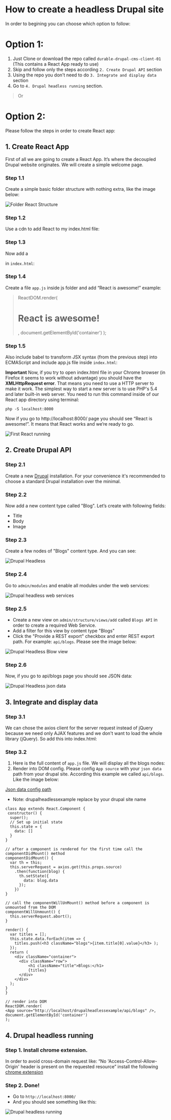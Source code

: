 # How to create a headless Drupal site

In order to begining you can choose which option to follow:

# Option 1: 
1. Just Clone or download the repo called `durable-drupal-cms-client-01` (This contains a React App ready to use)
2. Skip and follow only the steps according `2. Create Drupal API` section
3. Using the repo you don't need to do `3. Integrate and display data` section
4. Go to `4. Drupal headless running` section.

> Or 

# Option 2:
Please follow the steps in order to create React app:

## 1. Create React App
First of all we are going to create a React App. It’s where the decoupled Drupal website originates. We will create a simple welcome page.

### Step 1.1
Create a simple basic folder structure with nothing extra, like the image below:

![Folder React Structure](./img/folder-react-structure.png)

### Step 1.2
Use a cdn to add React to my index.html file:

> <script src="https://unpkg.com/react@15/dist/react.js"></script>
> <script src="https://unpkg.com/react-dom@15/dist/react-dom.js"></script>

### Step 1.3
Now add a <div> in `index.html`:

> <div id="container"></div>

### Step 1.4
Create a file `app.js` inside js folder and add “React is awesome!” example:

> ReactDOM.render(
> <h1>React is awesome!</h1>,
> document.getElementById('container')
> );

### Step 1.5
Also include babel to transform JSX syntax (from the previous step) into ECMAScript and include app.js file inside `index.html`:

> <script src="https://cdnjs.cloudflare.com/ajax/libs/babel-core/5.8.24/browser.min.js"></script>
> <script type="text/babel" src="js/app.js"></script>

**Important** Now, if you try to open index.html file in your Chrome browser (in Firefox it seems to work without advantage) you should have the **XMLHttpRequest error**. That means you need to use a HTTP server to make it work. The simplest way to start a new server is to use PHP's 5.4 and later built-in web server. You need to run this command inside of our React app directory using terminal:

`php -S localhost:8000`

Now if you go to  http://localhost:8000/ page you should see “React is awesome!”. It means that React works and we’re ready to go.

![First React running](./img/react-running.png)

## 2. Create Drupal API

### Step 2.1
Create a new [Drupal](https://www.drupal.org/project/drupal) installation. For your convenience it's recommended to choose a standard Drupal installation over the minimal. 

### Step 2.2
Now add a new content type called "Blog". Let’s create with following fields:
* Title
* Body
* Image

### Step 2.3
Create a few nodes of "Blogs" content type. And you can see:

![Drupal Headless](./img/drupal-headless-blog.png)

### Step 2.4
Go to `admin/modules` and enable all modules under the web services:

![Drupal headless web services](./img/drupal-headless-web-services.png)

### Step 2.5
* Create a new view on `admin/structure/views/add` called `Blogs API` in order to create a required Web Service. 
* Add a filter for this view by content type "Blogs"
* Click the "Provide a REST export" checkbox and enter REST export path. For example: `api/blogs`. Please see the image below:

![Drupal Headless Blow view](./img/drupal-headless-blog-view.png)

### Step 2.6
Now, if you go to api/blogs page you should see JSON data:

![Drupal Headless json data](./img/drupal-headless-json-data)

## 3. Integrate and display data

### Step 3.1
We can chose the axios client for the server request instead of jQuery because we need only AJAX features and we don't want to load the whole library (jQuery). So add this into index.html:

> <script src="https://unpkg.com/axios/dist/axios.min.js"></script>

### Step 3.2
1. Here is the full content of `app.js` file. We will display all the blogs nodes:
2. Render into DOM config. Please config `App source` with your `json data` path from your drupal site. According this example we called `api/blogs`. Like the image below:

[Json data config path](./img/json-data-config.png)

* Note: drupalheadlessexample replace by your drupal site name

```
class App extends React.Component {
 constructor() {
  super();
  // Set up initial state
  this.state = {
    data: []
  }
}

// after a component is rendered for the first time call the componentDidMount() method
componentDidMount() {
  var th = this;
  this.serverRequest = axios.get(this.props.source)
    .then(function(blog) {
      th.setState({
        data: blog.data
      });
    })
}

// call the componentWillUnMount() method before a component is unmounted from the DOM
componentWillUnmount() {
  this.serverRequest.abort();
}

render() {
  var titles = [];
  this.state.data.forEach(item => {
    titles.push(<h3 className="blogs">{item.title[0].value}</h3> );
  });
  return (
    <div className="container">
      <div className="row">
          <h1 className="title">Blogs:</h1>
          {titles}
      </div>
    </div>
  );
}
}

// render into DOM
ReactDOM.render(
<App source="http://localhost/drupalheadlessexample/api/blogs" />,
document.getElementById('container')
);

```

## 4. Drupal headless running 
### Step 1. Install chrome extension. 

In order to avoid cross-domain request like: “No 'Access-Control-Allow-Origin' header is present on the requested resource” install the following [chrome extension ](https://chrome.google.com/webstore/detail/allow-control-allow-origi/nlfbmbojpeacfghkpbjhddihlkkiljbi?hl=en-US)

### Step 2. Done!
* Go to `http://localhost:8000/` 
* And you should see something like this:

![Drupal headless running](./img/drupal-headless-running.png)

